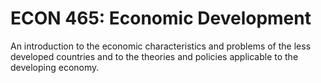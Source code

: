 # ECON 465: Economic Development

An introduction to the economic characteristics and problems of the less developed countries and to the theories and policies applicable to the developing economy.